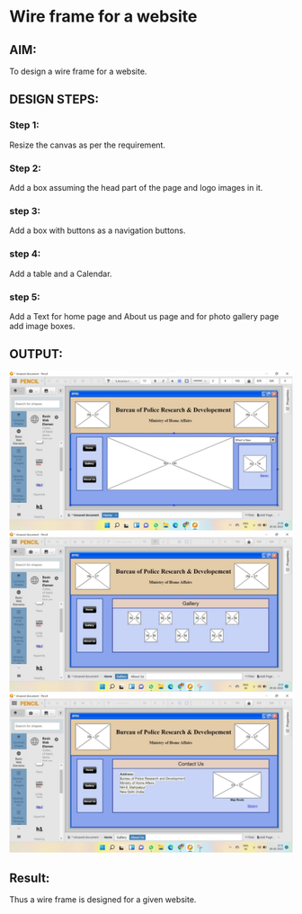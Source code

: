 # Wire frame for a website

## AIM:
To design a wire frame for a website.

## DESIGN STEPS:

### Step 1:
Resize the canvas as per the requirement.

### Step 2:
Add a box assuming the head part of the page and logo images in it.

### step 3:
Add a box with buttons as a navigation buttons.

### step 4:
Add a table and a Calendar.

### step 5:
Add a Text for home page and About us page and for photo gallery page add image boxes.

## OUTPUT:
![githublogo](home.jpeg)
![githublogo](gallery.jpeg)
![githublogo](Contactus.jpeg)


## Result:
Thus a wire frame is designed for a given website.
